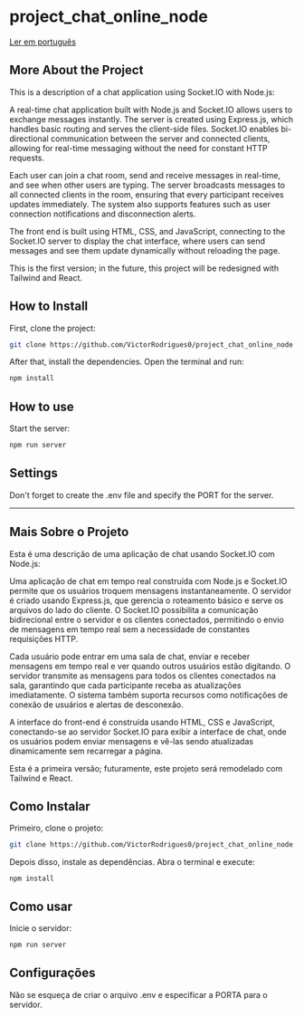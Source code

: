 # project_chat_online_node

<a href="#pt-br">Ler em português</a>

## More About the Project

This is a description of a chat application using Socket.IO with Node.js:

A real-time chat application built with Node.js and Socket.IO allows users to exchange messages instantly. The server is created using Express.js, which handles basic routing and serves the client-side files. Socket.IO enables bi-directional communication between the server and connected clients, allowing for real-time messaging without the need for constant HTTP requests.

Each user can join a chat room, send and receive messages in real-time, and see when other users are typing. The server broadcasts messages to all connected clients in the room, ensuring that every participant receives updates immediately. The system also supports features such as user connection notifications and disconnection alerts.

The front end is built using HTML, CSS, and JavaScript, connecting to the Socket.IO server to display the chat interface, where users can send messages and see them update dynamically without reloading the page.

This is the first version; in the future, this project will be redesigned with Tailwind and React.

## How to Install

First, clone the project:

```bash
git clone https://github.com/VictorRodrigues0/project_chat_online_node.git
```

After that, install the dependencies. Open the terminal and run:
```bash
npm install
```
## How to use

Start the server:

```bash
npm run server
```
## Settings

Don't forget to create the .env file and specify the PORT for the server.

<hr>

<div id="pt-br">
  
## Mais Sobre o Projeto
</div>

Esta é uma descrição de uma aplicação de chat usando Socket.IO com Node.js:


Uma aplicação de chat em tempo real construída com Node.js e Socket.IO permite que os usuários troquem mensagens instantaneamente. O servidor é criado usando Express.js, que gerencia o roteamento básico e serve os arquivos do lado do cliente. O Socket.IO possibilita a comunicação bidirecional entre o servidor e os clientes conectados, permitindo o envio de mensagens em tempo real sem a necessidade de constantes requisições HTTP.

Cada usuário pode entrar em uma sala de chat, enviar e receber mensagens em tempo real e ver quando outros usuários estão digitando. O servidor transmite as mensagens para todos os clientes conectados na sala, garantindo que cada participante receba as atualizações imediatamente. O sistema também suporta recursos como notificações de conexão de usuários e alertas de desconexão.

A interface do front-end é construída usando HTML, CSS e JavaScript, conectando-se ao servidor Socket.IO para exibir a interface de chat, onde os usuários podem enviar mensagens e vê-las sendo atualizadas dinamicamente sem recarregar a página.

Esta é a primeira versão; futuramente, este projeto será remodelado com Tailwind e React.

## Como Instalar

Primeiro, clone o projeto:

```bash
git clone https://github.com/VictorRodrigues0/project_chat_online_node.git
```
Depois disso, instale as dependências. Abra o terminal e execute:
```terminal
npm install
```
## Como usar

Inicie o servidor:

```bash
npm run server
```
## Configurações

Não se esqueça de criar o arquivo .env e especificar a PORTA para o servidor.
